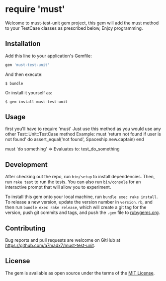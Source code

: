 # require 'must'

Welcome to must-test-unit gem project, this gem will add the must method to your TestCase classes as prescribed below, Enjoy programming.

## Installation

Add this line to your application's Gemfile:

```ruby
gem 'must-test-unit'
```

And then execute:

    $ bundle

Or install it yourself as:

    $ gem install must-test-unit

## Usage

first you'll have to require 'must'
Just use this method as you would use any other Test::Unit::TestCase method
Example:
must 'return not found if user is not found' do
    assert_equal('not found', Spaceship.new.captain)
end

must 'do something' => Evaluates to: test_do_something

## Development

After checking out the repo, run `bin/setup` to install dependencies. Then, run `rake test` to run the tests. You can also run `bin/console` for an interactive prompt that will allow you to experiment.

To install this gem onto your local machine, run `bundle exec rake install`. To release a new version, update the version number in `version.rb`, and then run `bundle exec rake release`, which will create a git tag for the version, push git commits and tags, and push the `.gem` file to [rubygems.org](https://rubygems.org).

## Contributing

Bug reports and pull requests are welcome on GitHub at https://github.com/a7madx7/must-test-unit.


## License

The gem is available as open source under the terms of the [MIT License](http://opensource.org/licenses/MIT).
